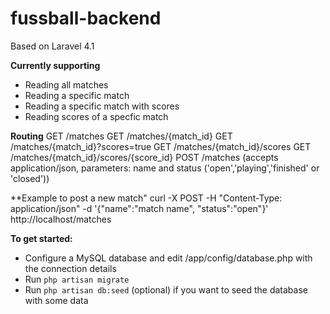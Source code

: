 fussball-backend
================
Based on Laravel 4.1

**Currently supporting**
+ Reading all matches
+ Reading a specific match
+ Reading a specific match with scores
+ Reading scores of a specfic match

**Routing**
GET /matches
GET /matches/{match_id}
GET /matches/{match_id}?scores=true
GET /matches/{match_id}/scores
GET /matches/{match_id}/scores/{score_id}
POST /matches (accepts application/json, parameters: name and status ('open','playing','finished' or 'closed'))

**Example to post a new match"
curl -X POST -H "Content-Type: application/json" -d '{"name":"match name", "status":"open"}' http://localhost/matches

**To get started:**
+ Configure a MySQL database and edit /app/config/database.php with the connection details
+ Run `php artisan migrate`
+ Run `php artisan db:seed` (optional) if you want to seed the database with some data

